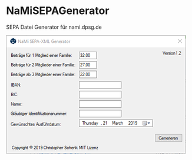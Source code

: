 # NaMiSEPAGenerator
SEPA Datei Generator für nami.dpsg.de

![alt text](https://github.com/chschenk/NaMiSEPAGenerator/raw/master/doc/Screenshot.png "Screenshot")

